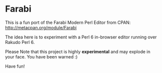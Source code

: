 Farabi
======

This is a fun port of the Farabi Modern Perl Editor from CPAN:
http://metacpan.org/module/Farabi

The idea here is to experiment with a Perl 6 in-browser editor running over Rakudo Perl 6. 

Please Note that this project is highly **experimental** and may explode in your face. You have been warned :)

Have fun!

